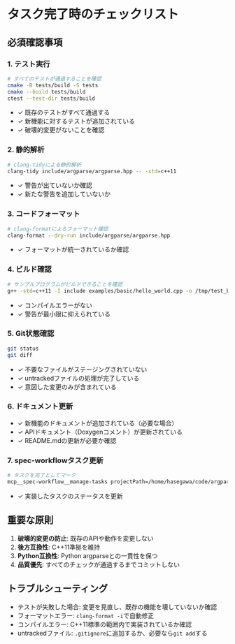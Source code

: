 # タスク完了時のチェックリスト

## 必須確認事項

### 1. テスト実行
```bash
# すべてのテストが通過することを確認
cmake -B tests/build -S tests
cmake --build tests/build
ctest --test-dir tests/build
```
- ✓ 既存のテストがすべて通過する
- ✓ 新機能に対するテストが追加されている
- ✓ 破壊的変更がないことを確認

### 2. 静的解析
```bash
# clang-tidyによる静的解析
clang-tidy include/argparse/argparse.hpp -- -std=c++11
```
- ✓ 警告が出ていないか確認
- ✓ 新たな警告を追加していないか

### 3. コードフォーマット
```bash
# clang-formatによるフォーマット確認
clang-format --dry-run include/argparse/argparse.hpp
```
- ✓ フォーマットが統一されているか確認

### 4. ビルド確認
```bash
# サンプルプログラムがビルドできることを確認
g++ -std=c++11 -I include examples/basic/hello_world.cpp -o /tmp/test_build
```
- ✓ コンパイルエラーがない
- ✓ 警告が最小限に抑えられている

### 5. Git状態確認
```bash
git status
git diff
```
- ✓ 不要なファイルがステージングされていない
- ✓ untrackedファイルの処理が完了している
- ✓ 意図した変更のみが含まれている

### 6. ドキュメント更新
- ✓ 新機能のドキュメントが追加されている（必要な場合）
- ✓ APIドキュメント（Doxygenコメント）が更新されている
- ✓ README.mdの更新が必要か確認

### 7. spec-workflowタスク更新
```bash
# タスクを完了としてマーク
mcp__spec-workflow__manage-tasks projectPath=/home/hasegawa/code/argparse-cpp specName=argparse-core action=set-status taskId=<id> status=completed
```
- ✓ 実装したタスクのステータスを更新

## 重要な原則
1. **破壊的変更の防止**: 既存のAPIや動作を変更しない
2. **後方互換性**: C++11準拠を維持
3. **Python互換性**: Python argparseとの一貫性を保つ
4. **品質優先**: すべてのチェックが通過するまでコミットしない

## トラブルシューティング
- テストが失敗した場合: 変更を見直し、既存の機能を壊していないか確認
- フォーマットエラー: `clang-format -i`で自動修正
- コンパイルエラー: C++11標準の範囲内で実装されているか確認
- untrackedファイル: `.gitignore`に追加するか、必要なら`git add`する